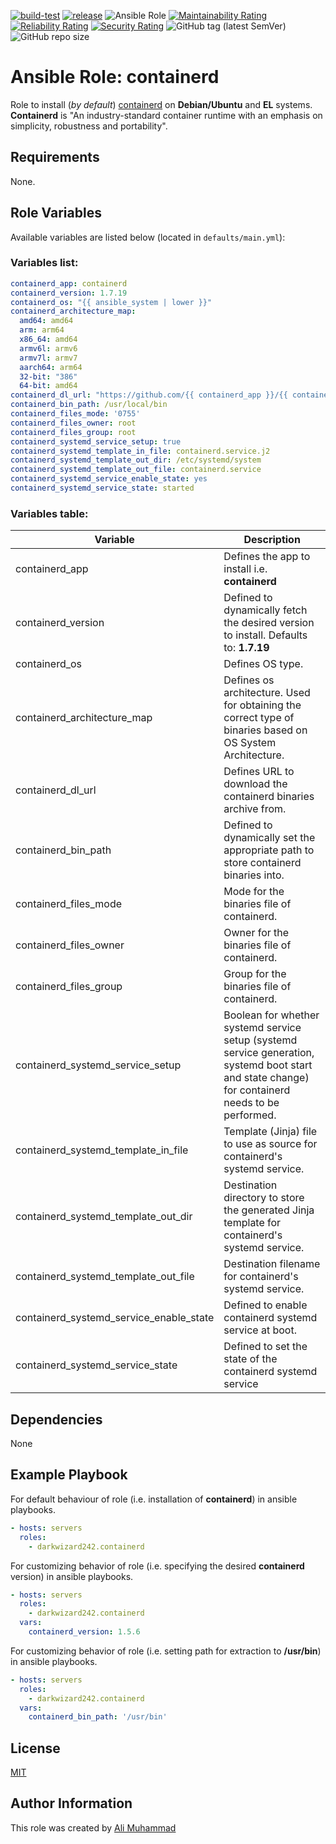 [![build-test](https://github.com/darkwizard242/ansible-role-containerd/workflows/build-and-test/badge.svg?branch=master)](https://github.com/darkwizard242/ansible-role-containerd/actions?query=workflow%3Abuild-and-test) [![release](https://github.com/darkwizard242/ansible-role-containerd/workflows/release/badge.svg)](https://github.com/darkwizard242/ansible-role-containerd/actions?query=workflow%3Arelease) ![Ansible Role](https://img.shields.io/ansible/role/d/darkwizard242/containerd) [![Maintainability Rating](https://sonarcloud.io/api/project_badges/measure?project=ansible-role-containerd&metric=sqale_rating)](https://sonarcloud.io/dashboard?id=ansible-role-containerd) [![Reliability Rating](https://sonarcloud.io/api/project_badges/measure?project=ansible-role-containerd&metric=reliability_rating)](https://sonarcloud.io/dashboard?id=ansible-role-containerd) [![Security Rating](https://sonarcloud.io/api/project_badges/measure?project=ansible-role-containerd&metric=security_rating)](https://sonarcloud.io/dashboard?id=ansible-role-containerd) ![GitHub tag (latest SemVer)](https://img.shields.io/github/tag/darkwizard242/ansible-role-containerd?label=release) ![GitHub repo size](https://img.shields.io/github/repo-size/darkwizard242/ansible-role-containerd?color=orange&style=flat-square)

# Ansible Role: containerd

Role to install (_by default_) [containerd](https://github.com/containerd/containerd) on **Debian/Ubuntu** and **EL** systems. **Containerd** is "An industry-standard container runtime with an emphasis on simplicity, robustness and portability".

## Requirements

None.

## Role Variables

Available variables are listed below (located in `defaults/main.yml`):

### Variables list:

```yaml
containerd_app: containerd
containerd_version: 1.7.19
containerd_os: "{{ ansible_system | lower }}"
containerd_architecture_map:
  amd64: amd64
  arm: arm64
  x86_64: amd64
  armv6l: armv6
  armv7l: armv7
  aarch64: arm64
  32-bit: "386"
  64-bit: amd64
containerd_dl_url: "https://github.com/{{ containerd_app }}/{{ containerd_app }}/releases/download/v{{ containerd_version }}/{{ containerd_app }}-{{ containerd_version }}-{{ containerd_os }}-{{ containerd_architecture_map[ansible_architecture] }}.tar.gz"
containerd_bin_path: /usr/local/bin
containerd_files_mode: '0755'
containerd_files_owner: root
containerd_files_group: root
containerd_systemd_service_setup: true
containerd_systemd_template_in_file: containerd.service.j2
containerd_systemd_template_out_dir: /etc/systemd/system
containerd_systemd_template_out_file: containerd.service
containerd_systemd_service_enable_state: yes
containerd_systemd_service_state: started
```

### Variables table:

Variable                                | Description
--------------------------------------- | -------------------------------------------------------------------------------------------------------------------------------------------------
containerd_app                          | Defines the app to install i.e. **containerd**
containerd_version                      | Defined to dynamically fetch the desired version to install. Defaults to: **1.7.19**
containerd_os                           | Defines OS type.
containerd_architecture_map             | Defines os architecture. Used for obtaining the correct type of binaries based on OS System Architecture.
containerd_dl_url                       | Defines URL to download the containerd binaries archive from.
containerd_bin_path                     | Defined to dynamically set the appropriate path to store containerd binaries into.
containerd_files_mode                   | Mode for the binaries file of containerd.
containerd_files_owner                  | Owner for the binaries file of containerd.
containerd_files_group                  | Group for the binaries file of containerd.
containerd_systemd_service_setup        | Boolean for whether systemd service setup (systemd service generation, systemd boot start and state change) for containerd needs to be performed.
containerd_systemd_template_in_file     | Template (Jinja) file to use as source for containerd's systemd service.
containerd_systemd_template_out_dir     | Destination directory to store the generated Jinja template for containerd's systemd service.
containerd_systemd_template_out_file    | Destination filename for containerd's systemd service.
containerd_systemd_service_enable_state | Defined to enable containerd systemd service at boot.
containerd_systemd_service_state        | Defined to set the state of the containerd systemd service

## Dependencies

None

## Example Playbook

For default behaviour of role (i.e. installation of **containerd**) in ansible playbooks.

```yaml
- hosts: servers
  roles:
    - darkwizard242.containerd
```

For customizing behavior of role (i.e. specifying the desired **containerd** version) in ansible playbooks.

```yaml
- hosts: servers
  roles:
    - darkwizard242.containerd
  vars:
    containerd_version: 1.5.6
```

For customizing behavior of role (i.e. setting path for extraction to **/usr/bin**) in ansible playbooks.

```yaml
- hosts: servers
  roles:
    - darkwizard242.containerd
  vars:
    containerd_bin_path: '/usr/bin'
```

## License

[MIT](https://github.com/darkwizard242/ansible-role-containerd/blob/master/LICENSE)

## Author Information

This role was created by [Ali Muhammad](https://www.alimuhammad.dev/)
